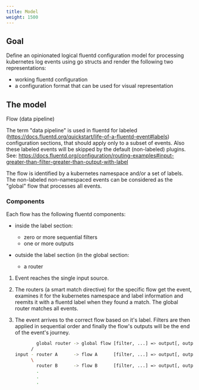 ```yaml
---
title: Model
weight: 1500
---
```


## Goal

Define an opinionated logical fluentd configuration model for processing kubernetes log events using go structs and render the following two representations:

- working fluentd configuration
- a configuration format that can be used for visual representation

## The model

Flow (data pipeline)

The term "data pipeline" is used in fluentd for labeled (https://docs.fluentd.org/quickstart/life-of-a-fluentd-event#labels) 
configuration sections, that should apply only to a subset of events. Also these labeled events will be skipped by the default (non-labeled) plugins. See:
https://docs.fluentd.org/configuration/routing-examples#input-greater-than-filter-greater-than-output-with-label

The flow is identified by a kubernetes namespace and/or a set of labels. The non-labeled non-namespaced events can be considered as the "global" flow that processes all events.

### Components

Each flow has the following fluentd components:

- inside the label section:

    - zero or more sequential filters
    - one or more outputs

- outside the label section (in the global section:

    - a router

1. Event reaches the single input source.
2. The routers (a smart match directive) for the specific flow get the event, examines it for the
 kubernetes namespace and label information and reemits it with a fluentd label when they found a match.
  The global router matches all events.
3. The event arrives to the correct flow based on it's label. Filters are then applied in sequential order and finally the flow's outputs will be the end of the event's journey.

    ```bash
            global router -> global flow [filter, ...] => output[, output, ...]
          / 
    input - router A      -> flow A      [filter, ...] => output[, output, ...]
          \
            router B      -> flow B      [filter, ...] => output[, output, ...]
            .
            .
            .
    ```